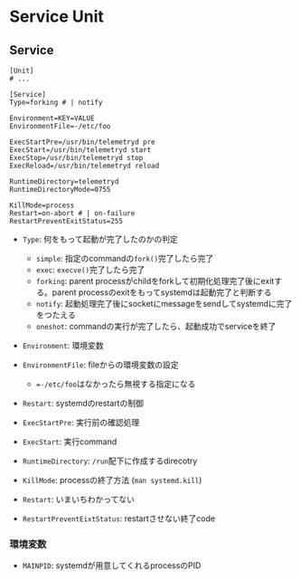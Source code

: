 # Service Unit

## Service

```text
[Unit]
# ...

[Service]
Type=forking # | notify

Environment=KEY=VALUE
EnvironmentFile=-/etc/foo

ExecStartPre=/usr/bin/telemetryd pre
ExecStart=/usr/bin/telemetryd start
ExecStop=/usr/bin/telemetryd stop
ExecReload=/usr/bin/telemetryd reload

RuntimeDirectory=telemetryd
RuntimeDirectoryMode=0755

KillMode=process
Restart=on-abort # | on-failure
RestartPreventExitStatus=255

```

* `Type`: 何をもって起動が完了したのかの判定
  * `simple`: 指定のcommandの`fork()`完了したら完了
  * `exec`: `execve()`完了したら完了
  * `forking`: parent processがchildをforkして初期化処理完了後にexitする。parent processのexitをもってsystemdは起動完了と判断する
  * `notify`: 起動処理完了後にsocketにmessageをsendしてsystemdに完了をつたえる　
  * `oneshot`: commandの実行が完了したら、起動成功でserviceを終了
* `Environment`: 環境変数
* `EnvironmentFile`: fileからの環境変数の設定
  * `=-/etc/foo`はなかったら無視する指定になる
* `Restart`: systemdのrestartの制御
* `ExecStartPre`: 実行前の確認処理
* `ExecStart`: 実行command

* `RuntimeDirectory`: `/run`配下に作成するdirecotry

* `KillMode`: processの終了方法 (`man systemd.kill`)

* `Restart`: いまいちわかってない
* `RestartPreventEixtStatus`: restartさせない終了code

### 環境変数

* `MAINPID`: systemdが用意してくれるprocessのPID

